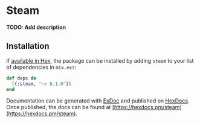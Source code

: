 # Steam

**TODO: Add description**

## Installation

If [available in Hex](https://hex.pm/docs/publish), the package can be installed
by adding `steam` to your list of dependencies in `mix.exs`:

```elixir
def deps do
  [{:steam, "~> 0.1.0"}]
end
```

Documentation can be generated with [ExDoc](https://github.com/elixir-lang/ex_doc)
and published on [HexDocs](https://hexdocs.pm). Once published, the docs can
be found at [https://hexdocs.pm/steam](https://hexdocs.pm/steam).

